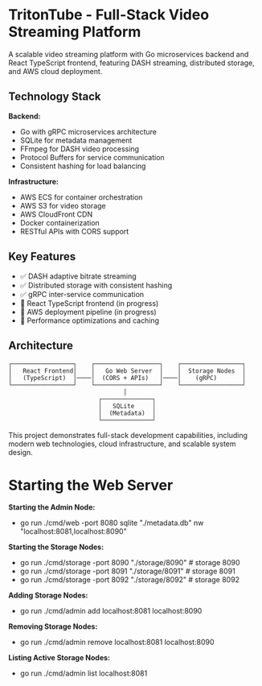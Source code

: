﻿# TritonTube - Full-Stack Video Streaming Platform

A scalable video streaming platform with Go microservices backend and React TypeScript frontend, featuring DASH streaming, distributed storage, and AWS cloud deployment.

## Technology Stack

**Backend:**
- Go with gRPC microservices architecture
- SQLite for metadata management
- FFmpeg for DASH video processing
- Protocol Buffers for service communication
- Consistent hashing for load balancing

**Infrastructure:**
- AWS ECS for container orchestration
- AWS S3 for video storage
- AWS CloudFront CDN
- Docker containerization
- RESTful APIs with CORS support

## Key Features

- ✅ DASH adaptive bitrate streaming
- ✅ Distributed storage with consistent hashing
- ✅ gRPC inter-service communication
- 🚧 React TypeScript frontend (in progress)
- 🚧 AWS deployment pipeline (in progress)
- 🚧 Performance optimizations and caching

## Architecture

```
┌─────────────────┐    ┌──────────────────┐    ┌─────────────────┐
│   React Frontend│    │   Go Web Server  │    │  Storage Nodes  │
│   (TypeScript)  │────│  (CORS + APIs)   │────│    (gRPC)       │
└─────────────────┘    └──────────────────┘    └─────────────────┘
                                │
                         ┌──────────────┐
                         │   SQLite     │
                         │  (Metadata)  │
                         └──────────────┘
```

This project demonstrates full-stack development capabilities, including modern web technologies, cloud infrastructure, and scalable system design.

# Starting the Web Server

**Starting the Admin Node:**

- go run ./cmd/web -port 8080 sqlite "./metadata.db" nw "localhost:8081,localhost:8090"


**Starting the Storage Nodes:**

- go run ./cmd/storage -port 8090 "./storage/8090" # storage 8090
- go run ./cmd/storage -port 8091 "./storage/8091" # storage 8091
- go run ./cmd/storage -port 8092 "./storage/8092" # storage 8092


**Adding Storage Nodes:**

- go run ./cmd/admin add localhost:8081 localhost:8090


**Removing Storage Nodes:**

- go run ./cmd/admin remove localhost:8081 localhost:8090


**Listing Active Storage Nodes:**

- go run ./cmd/admin list localhost:8081

